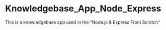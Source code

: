 # Knowledgebase_App_Node_Express
This is a knowledgebase app used in the "Node.js &amp; Express From Scratch"
